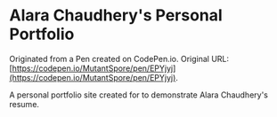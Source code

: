 # Alara Chaudhery's Personal Portfolio

Originated from a Pen created on CodePen.io. Original URL: [https://codepen.io/MutantSpore/pen/EPYjyj](https://codepen.io/MutantSpore/pen/EPYjyj).

A personal portfolio site created for to demonstrate Alara Chaudhery's resume.

